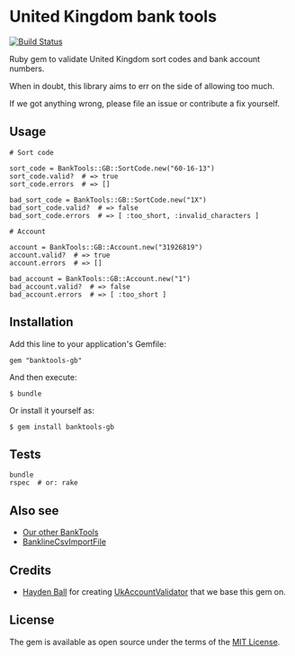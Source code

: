 # United Kingdom bank tools

[![Build Status](https://travis-ci.org/barsoom/banktools-gb.svg?branch=master)](https://travis-ci.org/barsoom/banktools-gb)

Ruby gem to validate United Kingdom sort codes and bank account numbers.

When in doubt, this library aims to err on the side of allowing too much.

If we got anything wrong, please file an issue or contribute a fix yourself.

## Usage

    # Sort code

    sort_code = BankTools::GB::SortCode.new("60-16-13")
    sort_code.valid?  # => true
    sort_code.errors  # => []

    bad_sort_code = BankTools::GB::SortCode.new("1X")
    bad_sort_code.valid?  # => false
    bad_sort_code.errors  # => [ :too_short, :invalid_characters ]

    # Account

    account = BankTools::GB::Account.new("31926819")
    account.valid?  # => true
    account.errors  # => []

    bad_account = BankTools::GB::Account.new("1")
    bad_account.valid?  # => false
    bad_account.errors  # => [ :too_short ]

## Installation

Add this line to your application's Gemfile:

    gem "banktools-gb"

And then execute:

    $ bundle

Or install it yourself as:

    $ gem install banktools-gb

## Tests

    bundle
    rspec  # or: rake

## Also see

* [Our other BankTools](https://github.com/barsoom?q=banktools)
* [BanklineCsvImportFile](https://github.com/barsoom/bankline_csv_import_file)

## Credits

* [Hayden Ball](https://github.com/ball-hayden) for creating [UkAccountValidator](https://github.com/ball-hayden/uk_account_validator) that we base this gem on.

## License

The gem is available as open source under the terms of the [MIT License](http://opensource.org/licenses/MIT).
